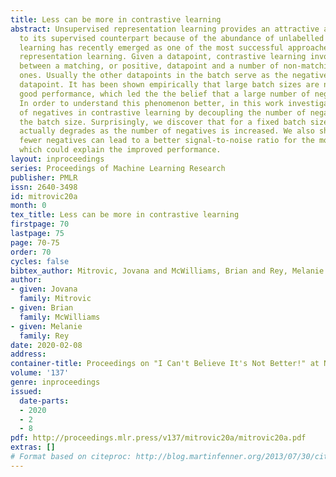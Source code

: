 ```yaml
---
title: Less can be more in contrastive learning
abstract: Unsupervised representation learning provides an attractive alternative
  to its supervised counterpart because of the abundance of unlabelled data. Contrastive
  learning has recently emerged as one of the most successful approaches to unsupervised
  representation learning. Given a datapoint, contrastive learning involves discriminating
  between a matching, or positive, datapoint and a number of non-matching, or negative,
  ones. Usually the other datapoints in the batch serve as the negatives for the given
  datapoint. It has been shown empirically that large batch sizes are needed to achieve
  good performance, which led the the belief that a large number of negatives is preferable.
  In order to understand this phenomenon better, in this work investigate the role
  of negatives in contrastive learning by decoupling the number of negatives from
  the batch size. Surprisingly, we discover that for a fixed batch size performance
  actually degrades as the number of negatives is increased. We also show that using
  fewer negatives can lead to a better signal-to-noise ratio for the model gradients,
  which could explain the improved performance.
layout: inproceedings
series: Proceedings of Machine Learning Research
publisher: PMLR
issn: 2640-3498
id: mitrovic20a
month: 0
tex_title: Less can be more in contrastive learning
firstpage: 70
lastpage: 75
page: 70-75
order: 70
cycles: false
bibtex_author: Mitrovic, Jovana and McWilliams, Brian and Rey, Melanie
author:
- given: Jovana
  family: Mitrovic
- given: Brian
  family: McWilliams
- given: Melanie
  family: Rey
date: 2020-02-08
address: 
container-title: Proceedings on "I Can't Believe It's Not Better!" at NeurIPS Workshops
volume: '137'
genre: inproceedings
issued:
  date-parts:
  - 2020
  - 2
  - 8
pdf: http://proceedings.mlr.press/v137/mitrovic20a/mitrovic20a.pdf
extras: []
# Format based on citeproc: http://blog.martinfenner.org/2013/07/30/citeproc-yaml-for-bibliographies/
---
```

